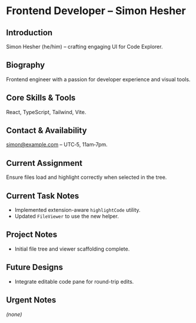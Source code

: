 # Frontend Developer – Simon Hesher

## Introduction
Simon Hesher (he/him) – crafting engaging UI for Code Explorer.

## Biography
Frontend engineer with a passion for developer experience and visual tools.

## Core Skills & Tools
React, TypeScript, Tailwind, Vite.

## Contact & Availability
simon@example.com – UTC‑5, 11am‑7pm.

## Current Assignment
Ensure files load and highlight correctly when selected in the tree.

## Current Task Notes
- Implemented extension-aware `highlightCode` utility.
- Updated `FileViewer` to use the new helper.

## Project Notes
- Initial file tree and viewer scaffolding complete.

## Future Designs
- Integrate editable code pane for round-trip edits.

## Urgent Notes
*(none)*
